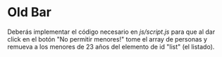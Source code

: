 # Old Bar

Deberás implementar el código necesario en *js/script.js* para que al dar click en el botón "No permitir menores!" tome el array de personas y remueva a los menores de 23 años del elemento de id "list" (el listado).
